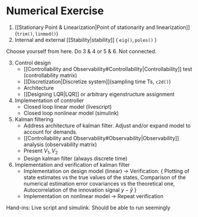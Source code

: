 # Numerical Exercise
1. [[Stationary Point & Linearization|Point of stationarity and linearization]] ($\texttt{trim()}, \texttt{linmod()}$)
2. Internal and external [[Stability|stability]] ( $\texttt{eig()}, \texttt{poles()}$ )

Choose yourself from here. Do 3 & 4 or 5 & 6. Not connected.

3. Control design
   - [[Controllability and Observability#Controllability|Controllability]] test (controllability matrix)
   - [[Discretization|Discretize system]](sampling time Ts, $\texttt{c2d()}$)
   - Architecture
   - [[Designing LQR|LQR]] or arbitrary eigenstructure assignment
4. Implementation of controller
   - Closed loop linear model (livescript)
   - Closed loop nonlinear model (simulink)
5. Kalman filtering
   - Address architecture of kalman filter. Adjust and/or expand model to account for demands.
   - [[Controllability and Observability#Observability|Observability]] analysis (observability matrix)
   - Present $V_1, V_2$
   - Design kalman filter (always discrete time)
6. Implementation and verification of kalman filter
   - Implementation on design model (linear)
   -> Verification: { Plotting of state estimates vs the true values of the states,
				Comparison of the numerical estimation  error covariances vs the theoretical one,
				Autocorrelation of the innovation signal $y-\hat y$ }
   - Implementation on nonlinear model
   -> Repeat verification

Hand-ins:
Live script and simulink. Should be able to run seemingly